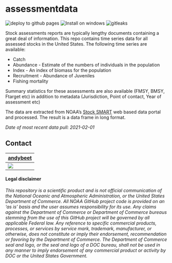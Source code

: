 
<!-- README.md is generated from README.Rmd. Please edit that file -->

# assessmentdata

<!-- badges: start -->

![deploy to github
pages](https://github.com/NOAA-EDAB/assessmentdata/workflows/deploy%20to%20github%20pages/badge.svg)
![Install on
windows](https://github.com/NOAA-EDAB/assessmentdata/workflows/Install%20on%20windows/badge.svg)
![gitleaks](https://github.com/NOAA-EDAB/assessmentdata/workflows/gitleaks/badge.svg)
<!-- badges: end -->

Stock assessments reports are typically lengthy documents containing a
great deal of information. This repo contains time series data for all
assessed stocks in the United States. The following time series are
available:

-   Catch
-   Abundance - Estimate of the numbers of individuals in the population
-   Index - An index of biomass for the population
-   Recruitment - Abundance of Juveniles
-   Fishing mortality

Summary statistics for these assessments are also available (FMSY, BMSY,
Ftarget etc) in addition to metadata (Jurisdiction, Point of contact,
Year of assessment etc)

The data are extracted from NOAA’s [Stock
SMART](https://www.st.nmfs.noaa.gov/stocksmart?app=homepage) web based
data portal and processed. The result is a data frame in long format.

*Date of most recent data pull: 2021-02-01*

## Contact

| [andybeet](https://github.com/andybeet)                                                         |
|-------------------------------------------------------------------------------------------------|
| [![](https://avatars1.githubusercontent.com/u/22455149?s=100&v=4)](https://github.com/andybeet) |

#### Legal disclaimer

*This repository is a scientific product and is not official
communication of the National Oceanic and Atmospheric Administration, or
the United States Department of Commerce. All NOAA GitHub project code
is provided on an ‘as is’ basis and the user assumes responsibility for
its use. Any claims against the Department of Commerce or Department of
Commerce bureaus stemming from the use of this GitHub project will be
governed by all applicable Federal law. Any reference to specific
commercial products, processes, or services by service mark, trademark,
manufacturer, or otherwise, does not constitute or imply their
endorsement, recommendation or favoring by the Department of Commerce.
The Department of Commerce seal and logo, or the seal and logo of a DOC
bureau, shall not be used in any manner to imply endorsement of any
commercial product or activity by DOC or the United States Government.*
